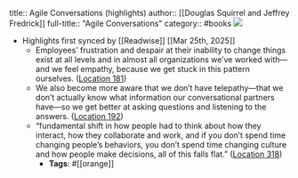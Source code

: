 title:: Agile Conversations (highlights)
author:: [[Douglas Squirrel and Jeffrey Fredrick]]
full-title:: "Agile Conversations"
category:: #books
![](https://m.media-amazon.com/images/I/71Jvc4-tpvL._SY160.jpg)

- Highlights first synced by [[Readwise]] [[Mar 25th, 2025]]
	- Employees’ frustration and despair at their inability to change things exist at all levels and in almost all organizations we’ve worked with—and we feel empathy, because we get stuck in this pattern ourselves. ([Location 181](https://readwise.io/to_kindle?action=open&asin=B07YZP8LC9&location=181))
	- We also become more aware that we don’t have telepathy—that we don’t actually know what information our conversational partners have—so we get better at asking questions and listening to the answers. ([Location 192](https://readwise.io/to_kindle?action=open&asin=B07YZP8LC9&location=192))
	- “fundamental shift in how people had to think about how they interact, how they collaborate and work, and if you don’t spend time changing people’s behaviors, you don’t spend time changing culture and how people make decisions, all of this falls flat.” ([Location 318](https://readwise.io/to_kindle?action=open&asin=B07YZP8LC9&location=318))
		- **Tags**: #[[orange]]